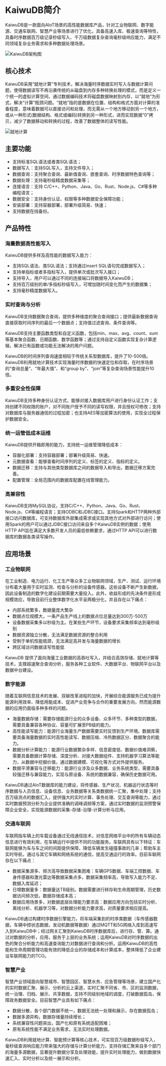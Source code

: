 # KaiwuDB简介

KaiwuDB是一款面向AIoT场景的高性能数据库产品，针对工业物联网、数字能源、交通车联网、智慧产业等场景进行了优化，具备高速入库、极速查询等特性，具备时序数据百万级记录秒级写入、千万级数据复杂查询毫秒级响应能力，满足不同领域复杂业务需求和多种数据处理场景。

![KaiwuDB架构图 ](system_arch.png)

## 核心技术

KaiwuDB采用“就地计算”专利技术，解决海量时序数据实时写入与数据计算问题，使得数据读写不再沿袭传统的从磁盘到内存多种转换处理的模式，而是定义一个统一的虚拟计算空间，通过数据编码技术将磁盘数据映射到内存，以“就地”为形式，解决“计算”瓶颈问题。“就地”指的是数据在位置、结构和格式方面对计算的准备程度，意味着数据可以直接访问和处理，而无需从一个地方移动到另一个地方，或从一种形式(数据结构、格式或编码)转换到另一种形式，进而实现数据“0”拷贝，减少了数据移动和转换的过程，改善了数据整体的读写性能。

![就地计算](onsite_computing.png)

## 主要功能

- 支持标准SQL语法或者类SQL语法；
- 数据写入：支持SQL写入，支持文件导入；
- 数据查询：支持聚合查询、最新值查询、嵌套查询、时序数据特色查询等；
- 数据处理：支持毫秒级精度数据采集等；
- 连接语言：支持 C/C++、Python、Java、Go、Rust、Node.js、C\#等多种编程语言；
- 数据安全：支持身份认证、权限等多种数据安全保障功能；
- 安装部署：支持容器部署，部署升级简易、快速；
- 支持数据在线备份。

## 产品特性

### 海量数据高性能写入

KaiwuDB提供多样及高性能的数据写入能力：

- 支持SQL语法、类SQL语法；支持通过insert SQL语句完成数据写入；
- 支持单指标或者多指标写入，提供单次或批次写入接口；
- 支持导入，用户可以通过不同的连接端口将数据导入KaiwuDB；
- 支持百万级别的单/多指标秒级写入，可增加随时间变化而产生的数据集；
- 支持毫秒精度数据写入。

### 实时查询与分析

KaiwuDB支持数据聚合查询，提供多种维度的聚合查询接口；提供最新数据查询直接获取时间序列的最后一个数据点；支持值过滤查询、条件查询等。

KaiwuDB支持主要函数类型和自定义函数，包括min、max、avg、count、sum等基本聚合函数、日期函数、数学函数等；通过支持自定义函数实现复杂计算逻辑，解决已有函数或功能无法解决的用户问题。

KaiwuDB的时间序列查询速度相较于传统关系型数据库，提升了10-500倍。KaiwuDB利用就地计算技术实现海量时序数据的快速定位和存取，在时序场景的“查询总量”、“年最大值”、和“group by”、“join”等复杂查询场景性能提升10倍。


### 多重安全性保障

KaiwuDB支持多种身份认证方式，能够对接入数据库用户进行身份认证工作；支持创建不同权限的账户，对不同账户授予不同的读写权限，并且授权可修改；支持对数据库与服务器通信的过程加密；也支持AES等加密算法的使用，实现全过程保护数据安全。

### 统一运管低成本运维

KaiwuDB提供开箱即用的能力，支持统一运维管理降低成本：

- 容器化部署：支持容器部署；部署升级简易、快速。
- 元数据查看：能够查看时间序列的定义、标签的定义、指标的定义。
- 数据迁移：支持与其他类型数据库之间的数据导入和导出，数据迁移方案完善。
- 配置管理：全局范围内的数据库配置在线管理能力。

### 高兼容性

KaiwuDB支持MySQL协议，支持C/C++、Python、Java、Go、Rust、Node.js、C#等编程语言；支持ODBC和JDBC接口。支持Spark和HTTP两种外部接口访问数据库，可支持数据库外部集成需求或实现其他方式对外部进行访问；使用Spark的用户可以通过JDBC接口访问来自多个KaiwuDB实例的数据；使用HTTP API旨在满足大多数开发人员的最低依赖要求，通过HTTP API可以进行数据库的数据各类读写操作。

## 应用场景

### 工业物联网

在工业制造、电力运行、化工生产等众多工业物联网领域，生产、测试、运行环境分布着大量用于实时监测、检查与分析的设备传感器。这些设备不断产生新数据，因此设备制造的数字化建设前期需要大量投入。此外，收益形成的先决条件是形成规模效应，导致目前行业整体数字化水平呈两极分化，并且存在以下痛点：

- 内部系统繁多，数据量庞大繁杂
- 数据点位规模大，一条产品生产线上的数据点位总量达到300万-500万
- 设备数据采集多以秒级为主。在某些生产环节，设备要求采集频率达到毫秒级别
- 数据资源独立分散，无法满足数据资源的整合利用
- 受制于单机性能瓶颈，无法满足高并发与海量数据的增长
- 跨区域访问数据读写性能低

KaiwuDB 提供了面向海量工业数据的高吞吐写入，并结合高效存储、就地计算等技术，支撑超速聚合查询分析，服务各种工业软件、大数据平台、物联网平台以及数据中台建设。

### 数字能源

随着互联网信息技术的发展、双碳改革进程的加快，开展综合能源服务已成为提升能源利用效率、降低用能成本、促进产业竞争与合作的重要发展方向，然而能源数据的应用仍面临多种多样的问题。

- 海量数据存储：需要存储能源行业的众多设备、众多环节、多种类型的数据，需要具备兼容各种协议、容量可扩展至PB级的能力。
- 高性能读写能力：能源行业海量生产数据需要实时反馈到生产环境。数据库需要具备海量数据的实时高性能读写、数据压缩、冷热数据区分、数据聚合的能力。
- 数据分析计算能力：能源行业数据繁杂多样、信息密度低、数据价值难洞察，需要具备数据计算存储、深度分析、对接大数据组件、支持机器学习算法等能力，从数据中挖掘价值，通过数据建模、可视化等方式对外提供服务。
- 数据平滑兼容与迁移能力：能源行业涉及众多数据、业务系统类型，需要具备较强迁移与兼容能力，实现与原设备、系统的数据兼容，确保历史数据可用。

KaiwuDB通过AIoT数据库的能力建设，将传感器、生产状况、机器运行状态等时序数据与人员信息、设备信息、业务数据等关系类数据统一汇聚，集中处理；支持百万级测点的数据汇入，提供强大的实时计算、事务处理、交互查询等能力，通过实时数据预测分析为企业提供准确的调峰调频等方案，通过实时数据的监测预警保障企业安全，实现能源数据的采集-存储-治理-计算分析与应用。

### 交通车联网

车联网指车辆上的车载设备通过无线通信技术，对信息网络平台中的所有车辆动态信息进行有效利用，在车辆运行中提供不同的功能服务。车联网具有以下特征：车联网能够为车与车之间的间距提供保障，降低车辆发生碰撞事故的几率；帮助车主实时导航，通过与其它车辆和网络系统的通信，提高交通运行的效率。目前车联网存在以下痛点：

- 数据采集源多、频次高导致数据采集困难：车辆GPS数据、车端工控数据、车身传感器和激光雷达等数据采集点多，数据采集频率高，导致写入能力不足、数据入库延迟；
- 日增数据量多：数据量达TB级别。数据需要进行转存和生命周期管理，历史数据访问频次低，数据存储成本高；
- 数据应用场景多，对数据底层处理能力要求高：数据应用方向包括实时分析、离线分析、机器学习等，对数据分析能力要求高，对质量要求相应提高。

KaiwuDB通过构建时序数据引擎能力，将车端采集到的时序类数据（车传感器数据，车辆中控状态数据，发动机数据等数据）通过MQTT和5G网络入库到高速写入到KaiwuDB中；经过网关汇聚到KaiwuDB时序数据库后，进行存、管、算。通过对数据的分析，应用，服务于上层的业务系统；运用KaiwuDB对时序数据的出色的聚合分析能力和高速查询能力对数据进行查询和分析。运用KaiwuDB的高性能和生命周期管理功能有效的降低企业的存储成本和计算成本，整体降低了企业建设车联网能力的TCO。

### 智慧产业

智慧产业领域面向智慧城市、智慧园区、智慧水务、应急管理等场景，建立国产化的实时数据汇聚、展示、分析的云上渠道，实时汇聚不同省、市、区的监测数据，统一治理、归档、展示、共享数据，支持不同级别地域的调度，打破数据孤岛，保障政务数据安全。目前智慧产业具有如下痛点：

- 数据分散，各个部门数据不统一，数据无法统一处理和展示，存在数据孤岛；
- 数据多源异构，数据存储量持续增长；
- 系统兼容性问题突出，国产化和原有系统适配困难；
- 原有系统性能不满足业务需求，无法实时处理数据。

KaiwuDB利用就地计算、智能预计算等核心技术，可实现百万级数据秒级写入，毫秒级查询响应能力带来强大的存储与计算分析能力，支持存储汇聚来自多个部门的海量多源数据，显著提升数据分享及处理效能，提升实时处理能力，做到数据快速汇入、实时分析以及统一展示和分析。

